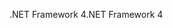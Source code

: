 <span data-ttu-id="30a93-101">.NET Framework 4</span><span class="sxs-lookup"><span data-stu-id="30a93-101">.NET Framework 4</span></span>